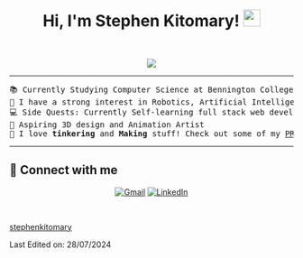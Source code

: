 <h1 align="center">
Hi, I'm Stephen Kitomary!
	<a href="https://github.com/StephenKitomary" target="_self">
		<img src="https://media.giphy.com/media/hvRJCLFzcasrR4ia7z/giphy.gif" width="30">
	</a>
</h1>

<br/>
<p align="center">
	<a href="https://github.com/StephenKitomary">
		<img src="https://readme-typing-svg.herokuapp.com?font=Fira+Code&pause=1000&center=true&width=435&lines=Computer+Science+Student;Maker+and+Tinkerer;3D+Art+Lover!">
	</a>
</p>

<hr>

<pre>
📚 Currently Studying Computer Science at Bennington College
📝 I have a strong interest in Robotics, Artificial Intelligence, Industrial Designs and Fabrication
💻 Side Quests: Currently Self-learning full stack web development, AI and ML concepts
🎨 Aspiring 3D design and Animation Artist
🤔 I love <b>tinkering</b> and <b>Making</b> stuff! Check out some of my <a href="https://techmasterevent.com/stephen.kitomary" target="_blank">PROJECTS!</a>
</pre>

<!-- BEGIN YOUTUBE-CARDS -->
<!-- END YOUTUBE-CARDS -->
<hr>

## 🤝 Connect with me
<p align="center">
	<a href="mailto:kitomarystephen@gmail.com"><img img src="https://skillicons.dev/icons?i=gmail" alt="Gmail"/></a>
	<a href="https://www.linkedin.com/in/stephenkitomary/"><img src="https://skillicons.dev/icons?i=linkedin" alt="LinkedIn"/></a>
</p>

</br>
<!--
### 👨🏽‍💻 Workspace
<p>
    <a href="https://github.com/StephenKitomary"><img alt="Macbook Air M1" src="https://img.shields.io/badge/Apple-MacBook_Air_2020-999999?style=for-the-badge&logo=apple&logoColor=white"></a>
    <a href="https://github.com/StephenKitomary"><img alt="Spotify" src="https://img.shields.io/badge/Spotify-1ED760?&style=for-the-badge&logo=spotify&logoColor=white"></a>
</p>
## <a href="https://github.com/StephenKitomary"><img src="https://www.blumbergdigital.com/wp-content/uploads/2020/10/stats-graphic-statistics-business-512.png" width="30"></a> GitHub Stats
<br/>
<summary><b>⚡ stephenkitomary's Stats</b></summary>
<br/>
<p align="center">
	<a href="https://github.com/StephenKitomary">
	<img width="49.5%" src="https://github-readme-stats.vercel.app/api?username=stephenkitomary&show_icons=true" alt="stephenkitomary">
	<img width="49.5%" src="https://github-readme-streak-stats.herokuapp.com/?user=stephenkitomary" alt="stephenkitomary">
	</a>
	<br/>
</p>
<br/>
<summary><b>⚡ Activity graph</b></summary>
<br/>
<p align="center">
	<a href="https://github.com/StephenKitomary">
		<img src="https://activity-graph.herokuapp.com/graph?username=stephenkitomary&bg_color=ffffff&color=000000&line=000000&point=000000&area=true&hide_border=true" alt="stephenkitomary">
	</a>
</p>
<br/>
<summary><b>⚡ Top Languages</b></summary>
<br/>
<p align="center">
	<a href="https://github.com/StephenKitomary">
	<img src="https://github-readme-stats.vercel.app/api/top-langs/?username=stephenkitomary&langs_count=8&layout=compact" alt="stephenkitomary">
	</a>
	<br/>
<br/>
<b>Note:</b> Top languages is only a metric of the languages my public code consists of and doesn't reflect experience or skill level.
</p>
<br/>
<table style="border: none">
  <tr>
  <td width="50%" valign="top">
## Let's Work on Your Project Together!
If you have any questions about front-end web development, feel free to <a href="mailto:stephenkitomary.mohammed@gmail.com">contact me through email</a> me.
You can hire me as a freelancer on <a href="https://www.fiverr.com">Fiverr</a> or <a href="https://www.linkedin.com/in/stephenkitomary/">LinkedIn</a> to deploy your machine learning project on web.
  </td>
  <td width="50%" valign="top">
## It's not perfect, isn't it?
**<a href="https://github.com/StephenKitomary"><img alt="Feedback" src="https://img.shields.io/badge/Ask%20me-anything-1abc9c.svg"></a>**
“I think it’s very important to have a feedback loop, where you’re constantly thinking about what you’ve done and how you could be doing it better.”
– Elon Musk
  </td>
  </tr>
</table>
------
-->

[stephenkitomary](https://github.com/StephenKitomary)

Last Edited on: 28/07/2024